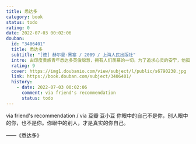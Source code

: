 ```yaml
---
title: 悉达多
category: book
status: todo
rating: 0
date: 2022-07-03 00:02:06
douban:
  id: "3406401"
  title: 悉达多
  subtitle: "[德] 赫尔曼·黑塞 / 2009 / 上海人民出版社"
  intro: 古印度贵族青年悉达多英俊聪慧，拥有人们羡慕的一切。为了追求心灵的安宁，他孤身一人展开了求道之旅。他在舍卫城聆听佛陀乔答摩宣讲教义，在繁华的大城中结识了名妓伽摩拉，并成为一名富商。心灵与肉体的享受达到顶峰，却让他对自己厌倦、鄙弃到极点。在与伽摩拉最后一次欢爱之后，他抛弃了自己所有世俗的一切，来到那河边，想结束自己的生命。在那最绝望的一刹那，他突然听到了生命之河永恒的声音……经过几乎一生的追求，悉达多终于体验到万事万物的圆融统一，所有生命的不可摧毁的本性，并最终将自我融入了瞬间的永恒之中。
  rating: 9
  cover: https://img1.doubanio.com/view/subject/l/public/s6790238.jpg
  link: https://book.douban.com/subject/3406401/
  history:
    - date: 2022-07-03 00:02:06
      comment: via friend's recommendation
      status: todo
---
```


via friend's recommendation / via 豆瓣 豆小豆 你眼中的自己不是你，别人眼中的你，也不是你。你眼中的别人，才是真实的你自己。

——《悉达多》